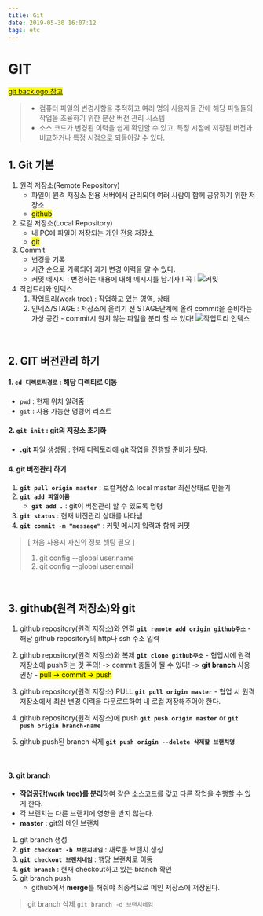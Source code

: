 ```yaml
---
title: Git
date: 2019-05-30 16:07:12
tags: etc
---
```


# GIT

<mark>[git backlogo 참고](https://backlog.com/git-tutorial/kr/intro/intro1_1.html)</mark>

> - 컴퓨터 파일의 변경사항을 추적하고 여러 명의 사용자들 간에 해당 파일들의 작업을 조율하기 위한 분산 버전 관리 시스템
> - 소스 코드가 변경된 이력을 쉽게 확인할 수 있고, 특정 시점에 저장된 버전과 비교하거나 특정 시점으로 되돌아갈 수 있다.

## 1. Git 기본

1. 원격 저장소(Remote Repository)
   - 파일이 원격 저장소 전용 서버에서 관리되며 여러 사람이 함께 공유하기 위한 저장소
   - <mark>github</mark>
2. 로컬 저장소(Local Repository)
   - 내 PC에 파일이 저장되는 개인 전용 저장소
   - <mark>git</mark>
3. Commit
   - 변경을 기록
   - 시간 순으로 기록되어 과거 변경 이력을 알 수 있다.
   - 커밋 메시지 : 변경하는 내용에 대해 메시지를 남기자 ! 꼭 !
     ![커밋](https://backlog.com/git-tutorial/kr/img/post/intro/capture_intro1_3_1.png)
4. 작업트리와 인덱스
   1. 작업트리(work tree) : 작업하고 있는 영역, 상태
   2. 인덱스/STAGE : 저장소에 올리기 전 STAGE단계에 올려 commit을 준비하는 가상 공간 - commit시 원치 않는 파일을 분리 할 수 있다!
      ![작업트리 인덱스](https://backlog.com/git-tutorial/kr/img/post/intro/capture_intro1_4_1.png)

<br>

## 2. GIT 버전관리 하기

#### 1. `cd 디렉토릭경로` : 해당 디렉티로 이동

- `pwd` : 현재 위치 알려줌
- `git` : 사용 가능한 명령어 리스트

#### 2. **`git init`** : git의 저장소 초기화

- **.git** 파일 생성됨 : 현재 디렉토리에 git 작업을 진행할 준비가 됬다.

#### 4. git 버전관리 하기

1.  **`git pull origin master`** : 로컬저장소 local master 최신상태로 만들기
2.  **`git add 파일이름`**
    - **`git add .`** : git이 버전관리 할 수 있도록 명령
3.  **`git status`** : 현재 버전관리 상태를 나타냄
4.  **`git commit -m "message"`** : 커밋 메시지 입력과 함께 커밋

> [ 처음 사용시 자신의 정보 셋팅 필요 ]
>
> 1. git config --global user.name
> 2. git config --global user.email

<br>

## 3. github(원격 저장소)와 git

1. github repository(원격 저장소)와 연결
   **`git remote add origin github주소`** - 해당 github repository의 http나 ssh 주소 입력

2. github repository(원격 저장소)와 복제
   **`git clone github주소`** - 협업시에 원격 저장소에 push하는 것 주의! -> commit 충돌이 될 수 있다! -> **git branch** 사용 권장 - <mark>pull -> commit -> push</mark>
3. github repository(원격 저장소) PULL
   **`git pull origin master`** - 협업 시 원격 저장소에서 최신 변경 이력을 다운로드하여 내 로컬 저장해주어야 한다.

4. github repository(원격 저장소)에 push
   **`git push origin master`** or **`git push origin branch-name`**

5. github push된 branch 삭제
   **`git push origin --delete 삭제할 브랜치명`**

   <br>

#### 3. git branch

- **작업공간(work tree)를 분리**하여 같은 소스코드를 갖고 다른 작업을 수행할 수 있게 한다.
- 각 브랜치는 다른 브랜치에 영향을 받지 않는다.
- **master** : git의 메인 브랜치

1. git branch 생성
1. **`git checkout -b 브랜치네임`** : 새로운 브랜치 생성
1. **`git checkout 브랜치네임`** : 행당 브랜치로 이동
1. **`git branch`** : 현재 checkout하고 있는 branch 확인
1. git branch push
   - github에서 **merge**를 해줘야 최종적으로 메인 저장소에 저장된다.

> git branch 삭제
> `git branch -d 브랜치네임`
